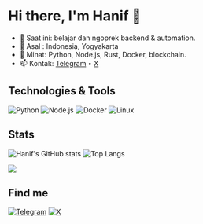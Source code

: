 # Hi there, I'm Hanif 👋

- 🔭 Saat ini: belajar dan ngoprek backend & automation.
- 🌆 Asal : Indonesia, Yogyakarta
- 💬 Minat: Python, Node.js, Rust, Docker, blockchain.
- 📫 Kontak: [Telegram](https://t.me/Hanifjago) • [X](https://x.com/ALUGOD7)

## Technologies & Tools
![Python](https://img.shields.io/badge/Python-3776AB?logo=python&logoColor=white)
![Node.js](https://img.shields.io/badge/Node.js-339933?logo=node.js&logoColor=white)
![Docker](https://img.shields.io/badge/Docker-2496ED?logo=docker&logoColor=white)
![Linux](https://img.shields.io/badge/Linux-FCC624?logo=linux&logoColor=black)

## Stats
![Hanif's GitHub stats](https://github-readme-stats.vercel.app/api?username=alugods&show_icons=true&theme=tokyonight)
![Top Langs](https://github-readme-stats.vercel.app/api/top-langs/?username=alugods&theme=tokyonight)


![](https://komarev.com/ghpvc/?username=alugods&label=Views)

## Find me
[![Telegram](https://img.shields.io/badge/Telegram-2CA5E0?logo=telegram&logoColor=white)](https://t.me/Hanifjago)
[![X](https://img.shields.io/badge/X-000000?logo=x&logoColor=white)](https://x.com/ALUGOD7)
